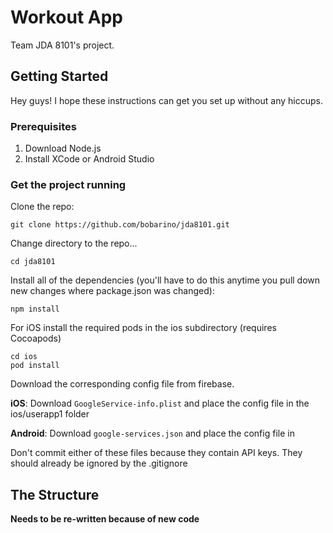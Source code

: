 # Workout App

Team JDA 8101's project.

## Getting Started

Hey guys! I hope these instructions can get you set up without any hiccups.

### Prerequisites

1. Download Node.js
2. Install XCode or Android Studio

### Get the project running

Clone the repo:

```
git clone https://github.com/bobarino/jda8101.git
```

Change directory to the repo...

```
cd jda8101
```

Install all of the dependencies (you'll have to do this anytime you pull down new changes where package.json was changed):

```
npm install
```

For iOS install the required pods in the ios subdirectory (requires Cocoapods)
```
cd ios
pod install
```

Download the corresponding config file from firebase. 

**iOS**: Download `GoogleService-info.plist` and place the config file in the ios/userapp1 folder

**Android**: Download `google-services.json` and place the config file in 

Don't commit either of these files because they contain API keys.  They should already be ignored by the .gitignore

## The Structure

**Needs to be re-written because of new code**
